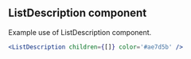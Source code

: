 ## ListDescription component

Example use of ListDescription component.

```jsx
<ListDescription children={[]} color='#ae7d5b' />
```
